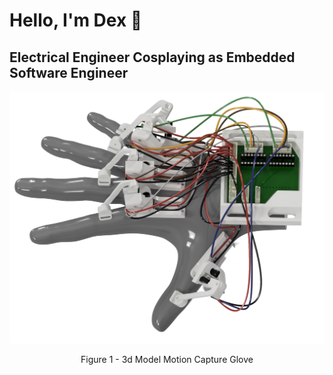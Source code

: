 <div aligh="left">
   <h1 align="left">Hello, I'm Dex 🤙</h1>
   <h2 align="left">Electrical Engineer Cosplaying as Embedded Software Engineer</h2>
</div>

<p align="center">
  <img src="https://raw.githubusercontent.com/Dexray200/Dexray200/master/HandRender.png" width="550"/>
</p>
<div align="center">
  Figure 1 - 3d Model Motion Capture Glove
</div>


